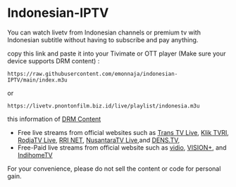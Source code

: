 # Indonesian-IPTV

You can watch livetv from Indonesian channels or premium tv with Indonesian subtitle without having to subscribe and pay anything.

copy this link and paste it into your Tivimate or OTT player (Make sure your device supports DRM content) :
```
https://raw.githubusercontent.com/emonnaja/indonesian-IPTV/main/index.m3u
```
or
```
https://livetv.pnontonfilm.biz.id/live/playlist/indonesia.m3u
```

this information of [DRM Content](https://support.vidio.com/support/solutions/articles/43000656969-apa-itu-drm-)

* Free live streams from official websites such as [Trans TV Live](https://www.transtv.co.id/live), [Klik TVRI](https://klik.tvri.go.id/), [RodjaTV Live](https://rodja.tv/), [RRI NET](https://rri.co.id/stream/video), [NusantaraTV Live](https://nusantaratv.com/live),and [DENS.TV](https://www.dens.tv),
* Free-Paid live streams from official website such as [vidio](https://vidio.com/live), [VISION+](https://www.visionplus.id/webclient/#/live), and [IndihomeTV](https://www.indihometv.com/livetv)

For your convenience, please do not sell the content or code for personal gain.
